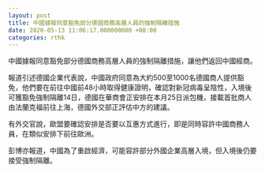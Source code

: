 ```yaml
---
layout: post
title: 中國據報同意豁免部分德國商務高層人員的強制隔離措施
date: 2020-05-13 11:06:17.000000000 +08:00
categories: rthk
---
```


中國據報同意豁免部分德國商務高層人員的強制隔離措施，讓他們返回中國經商。

報道引述德國企業代表說，中國政府同意為大約500至1000名德國商人提供豁免，他們要在前往中國前48小時取得健康證明，確認對新冠病毒呈陰性，入境後可獲豁免強制隔離14日，德國在華商會正安排在本月25日派包機，接載首批商人由法蘭克福前往上海，德國外交部正評估中方的建議。

有外交官說，歐盟要確認安排是否要以互惠方式進行，即是同時容許中國商務人員，在類似安排下前往歐洲。

彭博亦報道，中國為了重啟經濟，可能容許部分外國企業高層入境，但入境後仍要接受強制隔離。
